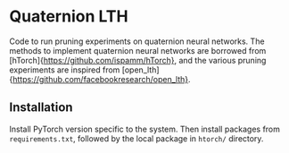 # Quaternion LTH

Code to run pruning experiments on quaternion neural networks. The methods to implement quaternion neural networks are borrowed from [hTorch]{https://github.com/ispamm/hTorch}, and the various pruning experiments are inspired from [open_lth]{https://github.com/facebookresearch/open_lth}.

## Installation
Install PyTorch version specific to the system. Then install packages from `requirements.txt`, followed by the local package in `htorch/` directory.
